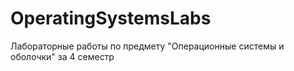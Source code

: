 # OperatingSystemsLabs

Лабораторные работы по предмету "Операционные системы и оболочки" за 4 семестр
